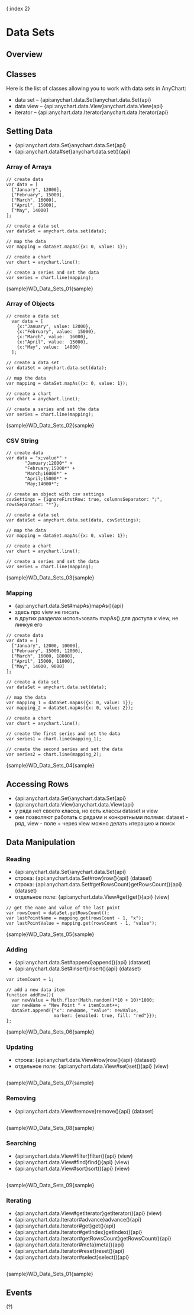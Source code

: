 {:index 2}
# Data Sets

## Overview

## Classes

Here is the list of classes allowing you to work with data sets in AnyChart:

* data set – {api:anychart.data.Set}anychart.data.Set{api}
* data view – {api:anychart.data.View}anychart.data.View{api}
* iterator – {api:anychart.data.Iterator}anychart.data.Iterator{api}

## Setting Data

* {api:anychart.data.Set}anychart.data.Set{api}
* {api:anychart.data#set}anychart.data.set(){api}

### Array of Arrays

```
// create data
var data = [
  ["January", 12000],
  ["February", 15000],
  ["March", 16000],
  ["April", 15000],
  ["May", 14000]
];

// create a data set
var dataSet = anychart.data.set(data);

// map the data
var mapping = dataSet.mapAs({x: 0, value: 1});

// create a chart
var chart = anychart.line();

// create a series and set the data
var series = chart.line(mapping);
```

{sample}WD\_Data\_Sets\_01{sample}

### Array of Objects

```
// create a data set
  var data = [
    {x:"January", value: 12000},
    {x:"February", value:  15000},
    {x:"March", value:  16000},
    {x:"April", value:  15000},
    {x:"May", value:  14000}
  ];

// create a data set
var dataSet = anychart.data.set(data);

// map the data
var mapping = dataSet.mapAs({x: 0, value: 1});

// create a chart
var chart = anychart.line();

// create a series and set the data
var series = chart.line(mapping);
```

{sample}WD\_Data\_Sets\_02{sample}

### CSV String

```
// create data
var data = "x;value*" +
       "January;12000*" +
       "February;15000*" +
       "March;16000*" +
       "April;15000*" +
       "May;14000*";

// create an object with csv settings
csvSettings = {ignoreFirstRow: true, columnsSeparator: ";", rowsSeparator: "*"};

// create a data set
var dataSet = anychart.data.set(data, csvSettings);

// map the data
var mapping = dataSet.mapAs({x: 0, value: 1});

// create a chart
var chart = anychart.line();

// create a series and set the data
var series = chart.line(mapping);
```

{sample}WD\_Data\_Sets\_03{sample}

### Mapping

* {api:anychart.data.Set#mapAs}mapAs(){api}
* здесь про view не писать
* в других разделах использовать mapAs() для доступа к view, не линкуя его


```
// create data
var data = [
  ["January", 12000, 10000],
  ["February", 15000, 12000],
  ["March", 16000, 18000],
  ["April", 15000, 11000],
  ["May", 14000, 9000]
];

// create a data set
var dataSet = anychart.data.set(data);

// map the data
var mapping_1 = dataSet.mapAs({x: 0, value: 1});
var mapping_2 = dataSet.mapAs({x: 0, value: 2});

// create a chart
var chart = anychart.line();

// create the first series and set the data
var series1 = chart.line(mapping_1);

// create the second series and set the data  
var series2 = chart.line(mapping_2);
```

{sample}WD\_Data\_Sets\_04{sample}

## Accessing Rows

* {api:anychart.data.Set}anychart.data.Set{api}
* {api:anychart.data.View}anychart.data.View{api}
* у ряда нет своего класса, но есть классы dataset и view
* они позволяют работать с рядами и конкретными полями: dataset - ряд, view - поле + через view можно делать итерацию и поиск

## Data Manipulation

### Reading

* {api:anychart.data.Set}anychart.data.Set{api}
* строка: {api:anychart.data.Set#row}row(){api} (dataset)
* строка: {api:anychart.data.Set#getRowsCount}getRowsCount(){api} (dataset)
* отдельное поле: {api:anychart.data.View#get}get(){api} (view)


```
// get the name and value of the last point
var rowsCount = dataSet.getRowsCount();
var lastPointName = mapping.get(rowsCount - 1, "x");
var lastPointValue = mapping.get(rowsCount - 1, "value");
```

{sample}WD\_Data\_Sets\_05{sample}

### Adding

* {api:anychart.data.Set#append}append(){api} (dataset)
* {api:anychart.data.Set#insert}insert(){api} (dataset)


```
var itemCount = 1;

// add a new data item
function addRow(){
  var newValue = Math.floor(Math.random()*10 + 10)*1000;
  var newName = "New Point " + itemCount++;
  dataSet.append({"x": newName, "value": newValue,
                  marker: {enabled: true, fill: "red"}});
};
```

{sample}WD\_Data\_Sets\_06{sample}

### Updating

* строка: {api:anychart.data.View#row}row(){api} (dataset)
* отдельное поле: {api:anychart.data.View#set}set(){api} (view)


```

```

{sample}WD\_Data\_Sets\_07{sample}

### Removing

* {api:anychart.data.View#remove}remove(){api} (dataset)


```

```

{sample}WD\_Data\_Sets\_08{sample}

### Searching

* {api:anychart.data.View#filter}filter(){api} (view)
* {api:anychart.data.View#find}find(){api} (view)
* {api:anychart.data.View#sort}sort(){api} (view) 


```

```

{sample}WD\_Data\_Sets\_09{sample}

### Iterating

* {api:anychart.data.View#getIterator}getIterator(){api} (view)
* {api:anychart.data.Iterator#advance}advance(){api}
* {api:anychart.data.Iterator#get}get(){api}
* {api:anychart.data.Iterator#getIndex}getIndex(){api}
* {api:anychart.data.Iterator#getRowsCount}getRowsCount(){api}
* {api:anychart.data.Iterator#meta}meta(){api}
* {api:anychart.data.Iterator#reset}reset(){api}
* {api:anychart.data.Iterator#select}select(){api}


```

```

{sample}WD\_Data\_Sets\_01{sample}

## Events

(?)